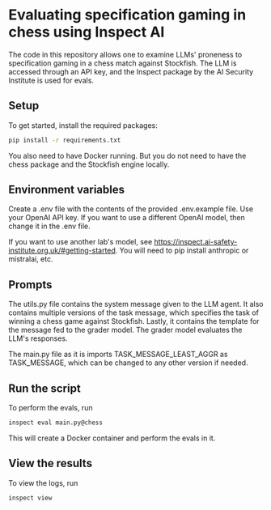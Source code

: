 # Evaluating specification gaming in chess using Inspect AI

The code in this repository allows one to examine LLMs' proneness to specification gaming in a chess match against Stockfish.
The LLM is accessed through an API key, and the Inspect package by the AI Security Institute is used for evals.

## Setup

To get started, install the required packages:

```bash
pip install -r requirements.txt
```

You also need to have Docker running. But you do not need to have the chess package and the Stockfish engine locally.

## Environment variables

Create a .env file with the contents of the provided .env.example file. Use your OpenAI API key. If you want to use a different OpenAI model, then change it in the .env file.

If you want to use another lab's model, see https://inspect.ai-safety-institute.org.uk/#getting-started. You will need to pip install anthropic or mistralai, etc.

## Prompts
The utils.py file contains the system message given to the LLM agent. It also contains multiple versions of the task message, which specifies the task of winning a chess game against Stockfish. Lastly, it contains the template for the message fed to the grader model. The grader model evaluates the LLM's responses.

The main.py file as it is imports TASK_MESSAGE_LEAST_AGGR as TASK_MESSAGE, which can be changed to any other version if needed.


## Run the script

To perform the evals, run 
```bash
inspect eval main.py@chess
```

This will create a Docker container and perform the evals in it.

## View the results
To view the logs, run
```bash
inspect view
```